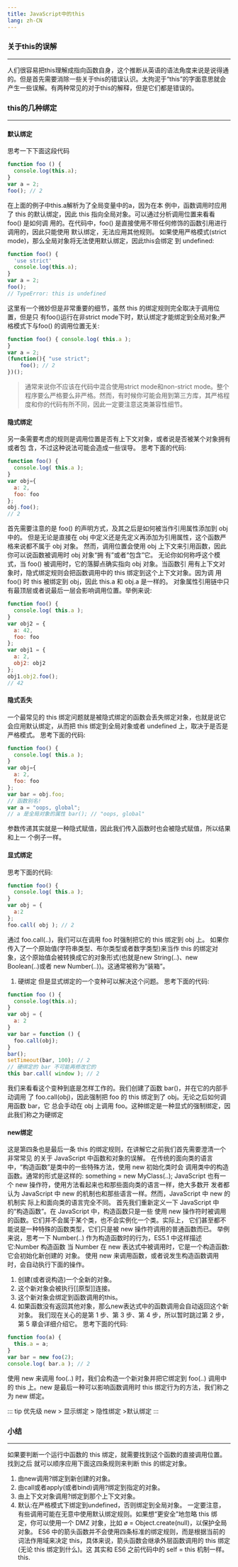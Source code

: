 ```yaml
---
title: JavaScript中的this
lang: zh-CN
---
```

### 关于this的误解
----
人们很容易把this理解成指向函数自身，这个推断从英语的语法角度来说是说得通的。但是首先需要消除一些关于this的错误认识。太拘泥于“this”的字面意思就会产生一些误解。有两种常见的对于this的解释，但是它们都是错误的。

### this的几种绑定
---
#### 默认绑定
思考一下下面这段代码
```js
function foo () {
  console.log(this.a);
}
var a = 2;
foo(); // 2
```
在上面的例子中this.a解析为了全局变量中的a，因为在本 例中，函数调用时应用了 this 的默认绑定，因此 this 指向全局对象。可以通过分析调用位置来看看 foo() 是如何调 用的。在代码中，foo() 是直接使用不带任何修饰的函数引用进行调用的，因此只能使用 默认绑定，无法应用其他规则。
如果使用严格模式(strict mode)，那么全局对象将无法使用默认绑定，因此this会绑定 到 undefined:
```js
function foo() {
  'use strict'
  console.log(this.a);
}
var a = 2;
foo();
// TypeError: this is undefined
```
这里有一个微妙但是非常重要的细节，虽然 this 的绑定规则完全取决于调用位置，但是只 有foo()运行在非strict mode下时，默认绑定才能绑定到全局对象;严格模式下与foo() 的调用位置无关:
```js
function foo() { console.log( this.a );
}
var a = 2;
(function(){ "use strict";
    foo(); // 2
})();
```
>通常来说你不应该在代码中混合使用strict mode和non-strict mode。整个 程序要么严格要么非严格。然而，有时候你可能会用到第三方库，其严格程 度和你的代码有所不同，因此一定要注意这类兼容性细节。

#### 隐式绑定
另一条需要考虑的规则是调用位置是否有上下文对象，或者说是否被某个对象拥有或者包
含，不过这种说法可能会造成一些误导。
思考下面的代码:
```js
function foo() {
  console.log( this.a );
}
var obj={
  a: 2,
  foo: foo
};
obj.foo();
// 2
```
首先需要注意的是 foo() 的声明方式，及其之后是如何被当作引用属性添加到 obj 中的。 但是无论是直接在 obj 中定义还是先定义再添加为引用属性，这个函数严格来说都不属于 obj 对象。
然而，调用位置会使用 obj 上下文来引用函数，因此你可以说函数被调用时 obj 对象“拥 有”或者“包含”它。
无论你如何称呼这个模式，当 foo() 被调用时，它的落脚点确实指向 obj 对象。当函数引 用有上下文对象时，隐式绑定规则会把函数调用中的 this 绑定到这个上下文对象。因为调 用 foo() 时 this 被绑定到 obj，因此 this.a 和 obj.a 是一样的。
对象属性引用链中只有最顶层或者说最后一层会影响调用位置。举例来说:
```js
function foo() {
  console.log( this.a );
}
var obj2 = {
  a: 42,
  foo: foo
};
var obj1 = {
  a: 2,
  obj2: obj2
};
obj1.obj2.foo();
// 42
```
#### 隐式丢失
一个最常见的 this 绑定问题就是被隐式绑定的函数会丢失绑定对象，也就是说它会应用默认绑定，从而把 this 绑定到全局对象或者 undefined 上，取决于是否是严格模式。 思考下面的代码:
```js
function foo() {
  console.log( this.a );
}
var obj={
  a: 2,
  foo: foo
};
var bar = obj.foo;
// 函数别名!
var a = "oops, global";
// a 是全局对象的属性 bar(); // "oops, global"
```
参数传递其实就是一种隐式赋值，因此我们传入函数时也会被隐式赋值，所以结果和上一 个例子一样。

#### 显式绑定
思考下面的代码:
```js
function foo() {
  console.log( this.a );
}
var obj = {
  a:2
};
foo.call( obj ); // 2
```
通过 foo.call(..)，我们可以在调用 foo 时强制把它的 this 绑定到 obj 上。
如果你传入了一个原始值(字符串类型、布尔类型或者数字类型)来当作 this 的绑定对 象，这个原始值会被转换成它的对象形式(也就是new String(..)、new Boolean(..)或者 new Number(..))。这通常被称为“装箱”。
1. 硬绑定
但是显式绑定的一个变种可以解决这个问题。
思考下面的代码:
```js
function foo () {
  console.log(this.a);
}
var obj = {
  a: 2
}
var bar = function () {
  foo.call(obj);
}
bar();
setTimeout(bar, 100); // 2
// 硬绑定的 bar 不可能再修改它的
this bar.call( window ); // 2
```
我们来看看这个变种到底是怎样工作的。我们创建了函数 bar()，并在它的内部手动调用 了 foo.call(obj)，因此强制把 foo 的 this 绑定到了 obj。无论之后如何调用函数 bar，它 总会手动在 obj 上调用 foo。这种绑定是一种显式的强制绑定，因此我们称之为硬绑定

#### new绑定

这是第四条也是最后一条 this 的绑定规则，在讲解它之前我们首先需要澄清一个非常常见
的关于 JavaScript 中函数和对象的误解。 在传统的面向类的语言中，“构造函数”是类中的一些特殊方法，使用 new 初始化类时会
调用类中的构造函数。通常的形式是这样的:
     something = new MyClass(..);
JavaScript 也有一个 new 操作符，使用方法看起来也和那些面向类的语言一样，绝大多数开 发者都认为 JavaScript 中 new 的机制也和那些语言一样。然而，JavaScript 中 new 的机制实 际上和面向类的语言完全不同。
首先我们重新定义一下 JavaScript 中的“构造函数”。在 JavaScript 中，构造函数只是一些 使用 new 操作符时被调用的函数。它们并不会属于某个类，也不会实例化一个类。实际上， 它们甚至都不能说是一种特殊的函数类型，它们只是被 new 操作符调用的普通函数而已。
举例来说，思考一下 Number(..) 作为构造函数时的行为，ES5.1 中这样描述它:Number 构造函数
当 Number 在 new 表达式中被调用时，它是一个构造函数:它会初始化新创建的 对象。
使用 new 来调用函数，或者说发生构造函数调用时，会自动执行下面的操作。
1. 创建(或者说构造)一个全新的对象。
2. 这个新对象会被执行[[原型]]连接。
3. 这个新对象会绑定到函数调用的this。
4. 如果函数没有返回其他对象，那么new表达式中的函数调用会自动返回这个新对象。
我们现在关心的是第 1 步、第 3 步、第 4 步，所以暂时跳过第 2 步，第 5 章会详细介绍它。 思考下面的代码:
```js
function foo(a) {
  this.a = a;
}
var bar = new foo(2);
console.log( bar.a ); // 2
```
使用 new 来调用 foo(..) 时，我们会构造一个新对象并把它绑定到 foo(..) 调用中的 this 上。new 是最后一种可以影响函数调用时 this 绑定行为的方法，我们称之为 new 绑定。

::: tip 优先级
new > 显示绑定 > 隐性绑定 >默认绑定
:::

### 小结
---
如果要判断一个运行中函数的 this 绑定，就需要找到这个函数的直接调用位置。找到之后
就可以顺序应用下面这四条规则来判断 this 的绑定对象。
1. 由new调用?绑定到新创建的对象。
2. 由call或者apply(或者bind)调用?绑定到指定的对象。
3. 由上下文对象调用?绑定到那个上下文对象。
4. 默认:在严格模式下绑定到undefined，否则绑定到全局对象。
一定要注意，有些调用可能在无意中使用默认绑定规则。如果想“更安全”地忽略 this 绑 定，你可以使用一个 DMZ 对象，比如 ø = Object.create(null)，以保护全局对象。
ES6 中的箭头函数并不会使用四条标准的绑定规则，而是根据当前的词法作用域来决定 this，具体来说，箭头函数会继承外层函数调用的 this 绑定(无论 this 绑定到什么)。这 其实和 ES6 之前代码中的 self = this 机制一样。this.

